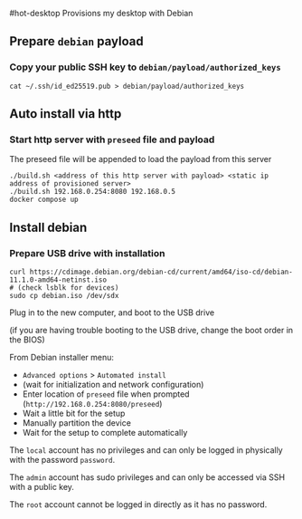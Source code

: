 #hot-desktop
Provisions my desktop with Debian

## Prepare `debian` payload
### Copy your public SSH key to `debian/payload/authorized_keys`
```
cat ~/.ssh/id_ed25519.pub > debian/payload/authorized_keys
```
## Auto install via http
### Start http server with `preseed` file and payload
The preseed file will be appended to load the payload from this server
```
./build.sh <address of this http server with payload> <static ip address of provisioned server>
./build.sh 192.168.0.254:8080 192.168.0.5
docker compose up
```
## Install debian
### Prepare USB drive with installation
```
curl https://cdimage.debian.org/debian-cd/current/amd64/iso-cd/debian-11.1.0-amd64-netinst.iso
# (check lsblk for devices)
sudo cp debian.iso /dev/sdx
```
Plug in to the new computer, and boot to the USB drive

(if you are having trouble booting to the USB drive, change the boot order in the BIOS)

From Debian installer menu:
- `Advanced options` > `Automated install`
- (wait for initialization and network configuration)
- Enter location of `preseed` file when prompted (`http://192.168.0.254:8080/preseed`)
- Wait a little bit for the setup
- Manually partition the device
- Wait for the setup to complete automatically

The `local` account has no privileges and can only be logged in physically with the password `password`.

The `admin` account has sudo privileges and can only be accessed via SSH with a public key.

The `root` account cannot be logged in directly as it has no password.
